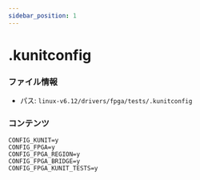 ```yaml
---
sidebar_position: 1
---
```

# .kunitconfig

### ファイル情報

- パス: `linux-v6.12/drivers/fpga/tests/.kunitconfig`

### コンテンツ

```kunitconfig
CONFIG_KUNIT=y
CONFIG_FPGA=y
CONFIG_FPGA_REGION=y
CONFIG_FPGA_BRIDGE=y
CONFIG_FPGA_KUNIT_TESTS=y

```
